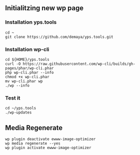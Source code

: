 ## Initialitzing new wp page

### Installation yps.tools
    cd ~
    git clone https://github.com/demaya/yps.tools.git

### Installation wp-cli

    cd ${HOME}/yps.tools
    curl -O https://raw.githubusercontent.com/wp-cli/builds/gh-pages/phar/wp-cli.phar
    php wp-cli.phar --info
    chmod +x wp-cli.phar
    mv wp-cli.phar wp
    ./wp --info

### Test it
    cd ~/yps.tools
    ./wp-updates

## Media Regenerate

    wp plugin deactivate ewww-image-optimizer
    wp media regenerate --yes
    wp plugin activate ewww-image-optimizer
